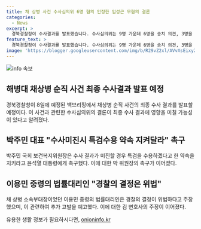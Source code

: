 ```yaml
---
title: 채 상병 사건 수사심의위 6명 혐의 인정한 임성근 무혐의 결론
categories:
  - News
excerpt: >
  경북경찰청이 수사결과를 발표했습니다. 수사심의위는 9명 가운데 6명을 송치 의견, 3명을 불송치 의견으로 결정했습니다. SBS는 말단 간부 2명과 임성근 전 해병1사단장이 불송치 의견을 얻었다고 전했습니다. 이 결정이 최종 수사 결과에도 영향을 미칠 가능성이 있습니다. 이에 대한 최종 발표는 오는 8일에 이뤄질 예정입니다. 한편, 민주당 해병대원사망사건진상규명TF 단장인 박주민 의원은 수사미진시 특검수용 약속을 지키라고 촉구했으며, 사건 관련 법률대리인은 경찰의 결정을 비판하며 추가 고발을 예고했습니다.
feature_text: >
  경북경찰청이 수사결과를 발표했습니다. 수사심의위는 9명 가운데 6명을 송치 의견, 3명을 불송치 의견으로 결정했습니다. SBS는 말단 간부 2명과 임성근 전 해병1사단장이 불송치 의견을 얻었다고 전했습니다. 이 결정이 최종 수사 결과에도 영향을 미칠 가능성이 있습니다. 이에 대한 최종 발표는 오는 8일에 이뤄질 예정입니다. 한편, 민주당 해병대원사망사건진상규명TF 단장인 박주민 의원은 수사미진시 특검수용 약속을 지키라고 촉구했으며, 사건 관련 법률대리인은 경찰의 결정을 비판하며 추가 고발을 예고했습니다.
image: 'https://blogger.googleusercontent.com/img/b/R29vZ2xl/AVvXsEixyZcFfHzMRdzZMjFBmAUKJYCLCGyLL1o632UiGVXcaFdKo_bkvkuCioo0uUKlGfBVcT3P84aROyZIXSBEx3Aw5nCQ3pTgDom1WDC4m8eifvWiAmWEEVb4x6G_l8C0QH225ldMjyaFvpxGEBGNO37VmDTDMHGhJPq73UglMfDca1-0aw/s1600/blogspot.png'
---
```


<p><img src="https://blogger.googleusercontent.com/img/b/R29vZ2xl/AVvXsEixyZcFfHzMRdzZMjFBmAUKJYCLCGyLL1o632UiGVXcaFdKo_bkvkuCioo0uUKlGfBVcT3P84aROyZIXSBEx3Aw5nCQ3pTgDom1WDC4m8eifvWiAmWEEVb4x6G_l8C0QH225ldMjyaFvpxGEBGNO37VmDTDMHGhJPq73UglMfDca1-0aw/s1600/blogspot.png" alt="info 속보" /></p>

<h2 data-ke-size="size26">해병대 채상병 순직 사건 최종 수사결과 발표 예정</h2>

<p data-ke-size="size16">경북경찰청이 8일에 예정된 백브리핑에서 채상병 순직 사건의 최종 수사 결과를 발표할 예정이다. 이 사건과 관련한 수사심의위의 결론이 최종 수사 결과에 영향을 미칠 가능성이 있다고 알려졌다.</p>

<h2 data-ke-size="size26">박주민 대표 "수사미진시 특검수용 약속 지켜달라" 촉구</h2>

<p data-ke-size="size16">박주민 국회 보건복지위원장은 수사 결과가 미진할 경우 특검을 수용하겠다고 한 약속을 지키라고 윤석열 대통령에게 촉구했다. 이에 대한 박 위원장의 촉구가 이어졌다.</p>

<h2 data-ke-size="size26">이용민 중령의 법률대리인 "경찰의 결정은 위법"</h2>

<p data-ke-size="size16">채 상병 소속부대장이었던 이용민 중령의 법률대리인은 경찰의 결정이 위법하다고 주장했으며, 이 관련하여 추가 고발을 예고했다. 이에 대한 김 변호사의 주장이 이어졌다.</p>
유용한 생활 정보가 필요하시다면, <a href="https://onioninfo.kr" rel="dofollow">onioninfo.kr</a>


